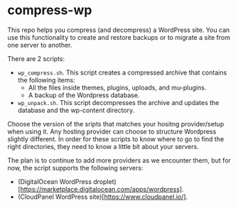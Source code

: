 # compress-wp

This repo helps you compress (and decompress) a WordPress site. You can use this functionality to create and restore backups or to migrate a site from one server to another.

There are 2 scripts:
- `wp_compress.sh`. This script creates a compressed archive that contains the following items:
  - All the files inside themes, plugins, uploads, and mu-plugins.
  - A backup of the Wordpress database.
- `wp_unpack.sh`. This script decompresses the archive and updates the database and the wp-content directory.

Choose the version of the sripts that matches your hositng provider/setup when using it.
Any hosting provider can choose to structure Wordpress slightly different. In order for these scripts to know where to go to find the right directories, they need to know a little bit about your servers.

The plan is to continue to add more providers as we encounter them, but for now, the script supports the following servers:
- (DigitalOcean WordPress droplet)[https://marketplace.digitalocean.com/apps/wordpress].
- (CloudPanel WordPress site)[https://www.cloudpanel.io/].
